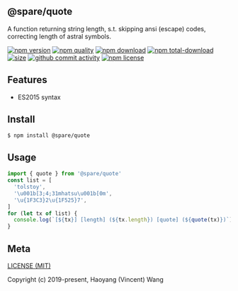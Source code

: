 ## @spare/quote
A function returning string length,
s.t. 
    skipping ansi (escape) codes,
    correcting length of astral symbols.

[![npm version][npm-image]][npm-url]
[![npm quality][quality-image]][quality-url]
[![npm download][download-image]][npm-url]
[![npm total-download][total-download-image]][npm-url]
[![size][size]][size-url]
[![github commit activity][commit-image]][github-url]
[![npm license][license-image]][npm-url]

## Features

- ES2015 syntax

## Install
```console
$ npm install @spare/quote
```

## Usage
```js
import { quote } from '@spare/quote'
const list = [
  'tolstoy',
  '\u001b[3;4;31mhatsu\u001b[0m',
  '\u{1F3C3}2\u{1F525}7',
]
for (let tx of list) {
  console.log(`[${tx}] [length] (${tx.length}) [quote] (${quote(tx)})`)
}
```

## Meta
[LICENSE (MIT)](/LICENSE)

Copyright (c) 2019-present, Haoyang (Vincent) Wang

[//]: <> (Shields)
[npm-image]: https://img.shields.io/npm/v/@spare/quote.svg?style=flat-square
[quality-image]: http://npm.packagequality.com/shield/@spare/quote.svg?style=flat-square
[download-image]: https://img.shields.io/npm/dm/@spare/quote.svg?style=flat-square
[total-download-image]:https://img.shields.io/npm/dt/@spare/quote.svg?style=flat-square
[license-image]: https://img.shields.io/npm/l/@spare/quote.svg?style=flat-square
[commit-image]: https://img.shields.io/github/commit-activity/y/hoyeungw/spare/quote?style=flat-square
[size]: https://flat.badgen.net/packagephobia/install/@spare/quote

[//]: <> (Link)
[npm-url]: https://npmjs.org/package/@spare/quote
[quality-url]: http://packagequality.com/#?package=@spare/quote
[github-url]: https://github.com/hoyeungw/@spare/quote
[size-url]: https://packagephobia.now.sh/result?p=@spare/quote
